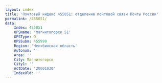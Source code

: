 ```yaml
---
layout: index
title: 'Почтовый индекс 455051: отделение почтовой связи Почты России'
permalink: /455051/
data:
    Index: 455051
    OPSName: 'Магнитогорск 51'
    OPSType: О
    OPSSubm: 455999
    Region: 'Челябинская область'
    Autonom: ''
    Area: ''
    City: Магнитогорск
    City1: ''
    ActDate: '20001030'
    IndexOld: ''
---
```


